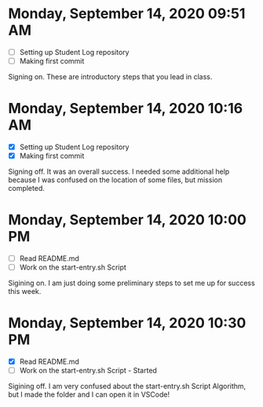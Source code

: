 # Monday, September 14, 2020 09:51 AM
- [ ] Setting up Student Log repository
- [ ] Making first commit

Signing on. These are introductory steps that you lead in class.

# Monday, September 14, 2020 10:16 AM
- [X] Setting up Student Log repository
- [X] Making first commit

Signing off. It was an overall success. I needed some additional help because I was confused on the location of some files, but mission completed.

# Monday, September 14, 2020 10:00 PM
- [ ] Read README.md
- [ ] Work on the start-entry.sh Script

Sigining on. I am just doing some preliminary steps to set me up for success this week.

# Monday, September 14, 2020 10:30 PM
- [X] Read README.md
- [ ] Work on the start-entry.sh Script - Started

Sigining off. I am very confused about the start-entry.sh Script Algorithm, but I made the folder and I can open it in VSCode!
